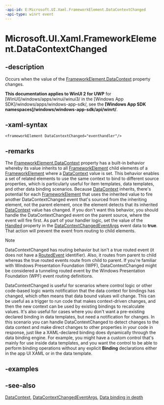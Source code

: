 ```yaml
---
-api-id: E:Microsoft.UI.Xaml.FrameworkElement.DataContextChanged
-api-type: winrt event
---
```


<!-- Event syntax
public event Windows.Foundation.TypedEventHandler DataContextChanged<Windows.UI.Xaml.FrameworkElement,  Windows.UI.Xaml.DataContextChangedEventArgs>
-->

# Microsoft.UI.Xaml.FrameworkElement.DataContextChanged

## -description
Occurs when the value of the [FrameworkElement.DataContext](frameworkelement_datacontext.md) property changes.

**This documentation applies to WinUI 2 for UWP** for [WinUI]/windows/apps/winui/winui3/ in the [Windows App SDK]/windows/apps/windows-app-sdk/, see the **[Windows App SDK namespaces]/windows/windows-app-sdk/api/winrt/**.

## -xaml-syntax

```xaml
<frameworkElement DataContextChanged="eventhandler"/>
```

## -remarks
The [FrameworkElement.DataContext](frameworkelement_datacontext.md) property has a built-in behavior whereby its value inherits to all [FrameworkElement](frameworkelement.md) child elements of a [FrameworkElement](frameworkelement.md) where a [DataContext](frameworkelement_datacontext.md) value is set. This behavior enables a set of related elements to use the same context to bind to different source properties, which is particularly useful for item templates, data templates, and other data binding scenarios. Because [DataContext](frameworkelement_datacontext.md) inherits, there's potential for each [FrameworkElement](frameworkelement.md) that uses the inherited value to fire another DataContextChanged event that's sourced from the inheriting element, not the parent element, once the element detects that its inherited [DataContext](frameworkelement_datacontext.md) value has changed. If you don't want this behavior, you should handle the DataContextChanged event on the parent source, where the event will fire first. As part of your handler logic, set the value of the [Handled](datacontextchangedeventargs_handled.md) property in the [DataContextChangedEventArgs](datacontextchangedeventargs.md) event data to **true**. That action will prevent the event from routing to child elements.

> [!NOTE]
> DataContextChanged has routing behavior but isn't a true routed event (it does not have a [RoutedEvent](routedevent.md) identifier). Also, it routes from parent to child whereas the true routed events route from child to parent. If you're familiar with Windows Presentation Foundation (WPF), DataContextChanged might be considered a tunneling routed event by the Windows Presentation Foundation (WPF) event routing definitions.

DataContextChanged is useful for scenarios where control logic or other code-based logic wants notification that the data context for bindings has changed, which often means that data bound values will change. This can be useful as a trigger to run code that makes context-driven changes, and then the new context can be used by existing bindings to recalculate values. It's also useful for cases where you don't want a pre-existing declared binding in data templates, but need a notification for changes. In this scenario you can handle DataContextChanged to detect changes to the data context and make direct changes to other properties in your code in response, just like a XAML-declared binding does dynamically through the data binding engine. For example, you might have a custom control that's mainly for use inside data templates, and you want the control to be able to perform binding operations without any explicit **Binding** declarations either in the app UI XAML or in the data template.


<!--Open question - can the event get through intermediates that are not FE? And presume routing here is in visual tree so things like collections are not in the chain.-->

<!--The following remark is relevant for Windows 8 > 8.1 migration. See WBB 454659-->

<!--Win8 section removed, it should never have been here. This is a new for Win8.1 event. There is no compat issue to report.-->

## -examples

## -see-also
[DataContext](frameworkelement_datacontext.md), [DataContextChangedEventArgs](datacontextchangedeventargs.md), [Data binding in depth](/windows/uwp/data-binding/data-binding-in-depth)
